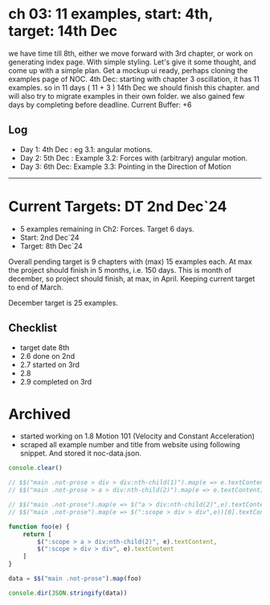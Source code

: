 # ch 03: 11 examples, start: 4th, target: 14th Dec
we have time till 8th, either we move forward with 3rd chapter, or work on generating index page. With simple styling. Let's give it some thought, and come up with a simple plan. Get a mockup ui ready, perhaps cloning the examples page of NOC.
4th Dec:
starting with chapter 3 oscillation,
it has 11 examples.
so in 11 days ( 11 + 3 ) 14th Dec we should finish this chapter.
and will also try to migrate examples in their own folder.
we also gained few days by completing before deadline.
Current Buffer: +6

## Log
* Day 1: 4th Dec : eg 3.1: angular motions.
* Day 2: 5th Dec : Example 3.2: Forces with (arbitrary) angular motion.
* Day 3: 6th Dec: Example 3.3: Pointing in the Direction of Motion

---

# Current Targets: DT 2nd Dec`24
* 5 examples remaining in Ch2: Forces. Target 6 days.
* Start: 2nd Dec`24
* Target: 8th Dec`24

Overall pending target is 9 chapters with (max) 15 examples each. At max the project should finish in 5 months, i.e. 150 days. This is month of december, so project should finish, at max, in April. Keeping current target to end of March.

December target is 25 examples.

## Checklist
* target date 8th
* 2.6 done on 2nd
* 2.7 started on 3rd
* 2.8
* 2.9 completed on 3rd


# Archived
* started working on 1.8 Motion 101 (Velocity and Constant Acceleration)
* scraped all example number and title from website using following snippet. And stored it noc-data.json.

```js
console.clear()

// $$("main .not-prose > div > div:nth-child(1)").map(e => e.textContent)
// $$("main .not-prose > a > div:nth-child(2)").map(e => e.textContent)

// $$("main .not-prose").map(e => $("a > div:nth-child(2)",e).textContent)
// $$("main .not-prose").map(e => $(":scope > div > div",e))[0].textContent

function foo(e) {
    return [
        $(":scope > a > div:nth-child(2)", e).textContent,
        $(":scope > div > div", e).textContent
    ]
}

data = $$("main .not-prose").map(foo)

console.dir(JSON.stringify(data))
```
